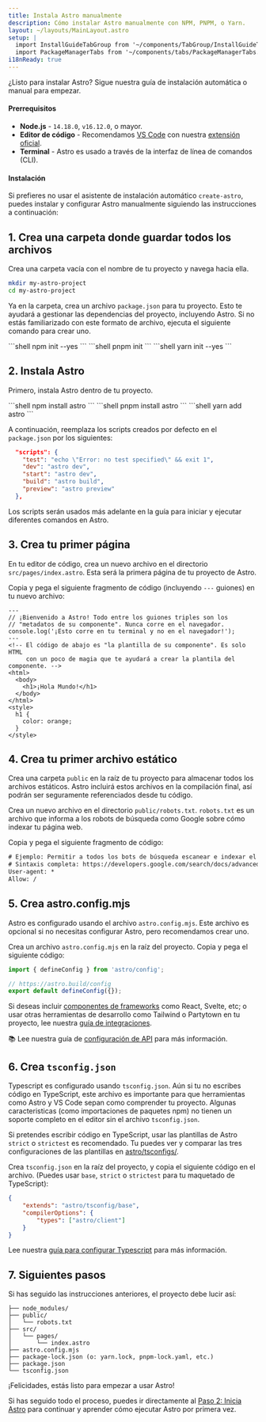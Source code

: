 ```yaml
---
title: Instala Astro manualmente
description: Cómo instalar Astro manualmente con NPM, PNPM, o Yarn.
layout: ~/layouts/MainLayout.astro
setup: |
  import InstallGuideTabGroup from '~/components/TabGroup/InstallGuideTabGroup.astro';
  import PackageManagerTabs from '~/components/tabs/PackageManagerTabs.astro'
i18nReady: true
---
```

¿Listo para instalar Astro? Sigue nuestra guía de instalación automática o manual para empezar.

#### Prerrequisitos

- **Node.js** - `14.18.0`, `v16.12.0`, o mayor.
- **Editor de código** - Recomendamos [VS Code](https://code.visualstudio.com/) con nuestra [extensión oficial](https://marketplace.visualstudio.com/items?itemName=astro-build.astro-vscode).
- **Terminal** - Astro es usado a través de la interfaz de línea de comandos (CLI).

<InstallGuideTabGroup />

#### Instalación

Si prefieres no usar el asistente de instalación automático `create-astro`, puedes instalar y configurar Astro manualmente siguiendo las instrucciones a continuación:

## 1. Crea una carpeta donde guardar todos los archivos

Crea una carpeta vacía con el nombre de tu proyecto y navega hacia ella.

```bash
mkdir my-astro-project
cd my-astro-project
```

Ya en la carpeta, crea un archivo `package.json` para tu proyecto. Esto te ayudará a gestionar las dependencias del proyecto, incluyendo Astro. Si no estás familiarizado con este formato de archivo, ejecuta el siguiente comando para crear uno.

<PackageManagerTabs>
  <Fragment slot="npm">
  ```shell
  npm init --yes
  ```
  </Fragment>
  <Fragment slot="pnpm">
  ```shell
  pnpm init 
  ```
  </Fragment>
  <Fragment slot="yarn">
  ```shell
  yarn init --yes
  ```
  </Fragment>
</PackageManagerTabs>


## 2. Instala Astro

Primero, instala Astro dentro de tu proyecto.

<PackageManagerTabs>
  <Fragment slot="npm">
  ```shell
  npm install astro
  ```
  </Fragment>
  <Fragment slot="pnpm">
  ```shell
  pnpm install astro 
  ```
  </Fragment>
  <Fragment slot="yarn">
  ```shell
  yarn add astro
  ```
  </Fragment>
</PackageManagerTabs>

A continuación, reemplaza los scripts creados por defecto en el `package.json` por los siguientes:

```json title="package.json" del={2} ins={3-6}
  "scripts": {
    "test": "echo \"Error: no test specified\" && exit 1",
    "dev": "astro dev",
    "start": "astro dev",
    "build": "astro build",
    "preview": "astro preview"
  },
```

Los scripts serán usados más adelante en la guía para iniciar y ejecutar diferentes comandos en Astro.

## 3. Crea tu primer página

En tu editor de código, crea un nuevo archivo en el directorio `src/pages/index.astro`. Esta será la primera página de tu proyecto de Astro.

Copia y pega el siguiente fragmento de código (incluyendo `---` guiones) en tu nuevo archivo:

```astro title="src/pages/index.astro"
---
// ¡Bienvenido a Astro! Todo entre los guiones triples son los 
// "metadatos de su componente". Nunca corre en el navegador.
console.log('¡Esto corre en tu terminal y no en el navegador!');
---
<!-- El código de abajo es "la plantilla de su componente". Es solo HTML 
     con un poco de magia que te ayudará a crear la plantila del componente. -->
<html>
  <body>
    <h1>¡Hola Mundo!</h1>
  </body>
</html>
<style>
  h1 {
    color: orange;
  }
</style>
```

## 4. Crea tu primer archivo estático

Crea una carpeta `public` en la raíz de tu proyecto para almacenar todos los archivos estáticos. Astro incluirá estos archivos en la compilación final, así podrán ser seguramente referenciados desde tu código.

Crea un nuevo archivo en el directorio `public/robots.txt`. `robots.txt` es un archivo que informa a los robots de búsqueda como Google sobre cómo indexar tu página web.

Copia y pega el siguiente fragmento de código:

```diff title="public/robots.txt"
# Ejemplo: Permitir a todos los bots de búsqueda escanear e indexar el sitio web. 
# Sintaxis completa: https://developers.google.com/search/docs/advanced/robots/create-robots-txt
User-agent: *
Allow: /
```

## 5. Crea astro.config.mjs

Astro es configurado usando el archivo `astro.config.mjs`. Este archivo es opcional si no necesitas configurar Astro, pero recomendamos crear uno.

Crea un archivo `astro.config.mjs` en la raíz del proyecto. Copia y pega el siguiente código:

```js title="astro.config.mjs"
import { defineConfig } from 'astro/config';

// https://astro.build/config
export default defineConfig({});
```

Si deseas incluir [componentes de frameworks](/es/core-concepts/framework-components/) como React, Svelte, etc; o usar otras herramientas de desarrollo como Tailwind o Partytown en tu proyecto, lee nuestra [guía de integraciones](/es/guides/integrations-guide/).

📚 Lee nuestra guía de [configuración de API](/es/reference/configuration-reference/) para más información.

## 6. Crea `tsconfig.json`

Typescript es configurado usando `tsconfig.json`. Aún si tu no escribes código en TypeScript, este archivo es importante para que herramientas como Astro y VS Code sepan como comprender tu proyecto. Algunas caracteristicas (como importaciones de paquetes npm) no tienen un soporte completo en el editor sin el archivo `tsconfig.json`.

Si pretendes escribir código en TypeScript, usar las plantillas de Astro `strict` o `strictest` es recomendado. Tu puedes ver y comparar las tres configuraciones de las plantillas en [astro/tsconfigs/](https://github.com/withastro/astro/blob/main/packages/astro/tsconfigs/).

Crea `tsconfig.json` en la raíz del proyecto, y copia el siguiente código en el archivo. (Puedes usar `base`, `strict` o `strictest` para tu maquetado de TypeScript):

``` json title="tsconfig.json" "base"
{
	"extends": "astro/tsconfig/base",
	"compilerOptions": {
		"types": ["astro/client"]
	}
}
```

Lee nuestra [guía para configurar Typescript](/es/guides/typescript/#configuración) para más información.

## 7. Siguientes pasos

Si has seguido las instrucciones anteriores, el proyecto debe lucir así:

```
├── node_modules/
├── public/
│   └── robots.txt
├── src/
│   └── pages/
│       └── index.astro
├── astro.config.mjs
├── package-lock.json (o: yarn.lock, pnpm-lock.yaml, etc.)
├── package.json
└── tsconfig.json
```

¡Felicidades, estás listo para empezar a usar Astro!

Si has seguido todo el proceso, puedes ir directamente al [Paso 2: Inicia Astro](/es/install/auto/#2-inicia-astro-) para continuar y aprender cómo ejecutar Astro por primera vez.
